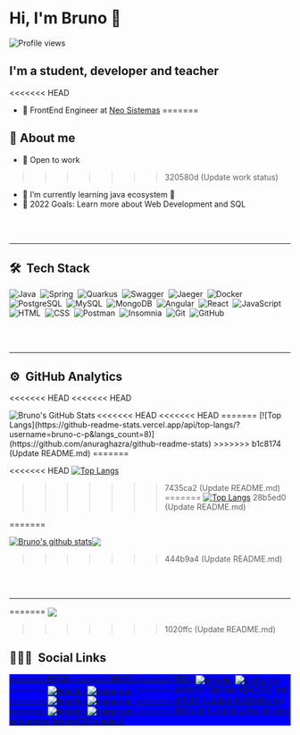 # Hi, I'm Bruno 👋
<p align="left"> <img src="https://komarev.com/ghpvc/?username=bruno_c_p&color=blue" alt="Profile views" /> </p>

## I'm a student, developer and teacher

<<<<<<< HEAD
- 💼 FrontEnd Engineer at [Neo Sistemas](http://www.neosistemas.com.br)
=======
## 🚀 About me
- 💼 Open to work
>>>>>>> 320580d (Update work status)
- 🌱 I’m currently learning java ecosystem 🚀
- 🥅 2022 Goals: Learn more about Web Development and SQL

<br><br>

---

## 🛠 &nbsp;Tech Stack

![Java](https://img.shields.io/badge/-Java-05122A?style=for-the-badge&logo=java&logoColor=0d1117&color=fff)&nbsp;
![Spring](https://img.shields.io/badge/-Spring-05122A?style=for-the-badge&logo=spring&logoColor=0d1117&color=fff)&nbsp;
![Quarkus](https://img.shields.io/badge/-Quarkus-05122A?style=for-the-badge&logo=quarkus&logoColor=0d1117&color=fff)&nbsp;
![Swagger](https://img.shields.io/badge/-Swagger-05122A?style=for-the-badge&logo=swagger&logoColor=0d1117&color=fff)&nbsp;
![Jaeger](https://img.shields.io/badge/-Jaeger-05122A?style=for-the-badge&logo=jaeger&logoColor=0d1117&color=fff)&nbsp;
![Docker](https://img.shields.io/badge/-Docker-05122A?style=for-the-badge&logo=docker&logoColor=0d1117&color=fff)&nbsp;
![PostgreSQL](https://img.shields.io/badge/-PostgreSQL-05122A?style=for-the-badge&logo=postgresql&logoColor=0d1117&color=fff)&nbsp;
![MySQL](https://img.shields.io/badge/-MySQL-05122A?style=for-the-badge&logo=mysql&logoColor=0d1117&color=fff)&nbsp;
![MongoDB](https://img.shields.io/badge/-MongoDB-05122A?style=for-the-badge&logo=mongodb&logoColor=0d1117&color=fff)&nbsp;
![Angular](https://img.shields.io/badge/-Angular-05122A?style=for-the-badge&logo=angular&logoColor=0d1117&color=fff)&nbsp;
![React](https://img.shields.io/badge/-React-05122A?style=for-the-badge&logo=react&logoColor=0d1117&color=fff)&nbsp;
![JavaScript](https://img.shields.io/badge/-JavaScript-05122A?style=for-the-badge&logo=javascript&logoColor=0d1117&color=fff)&nbsp;
![HTML](https://img.shields.io/badge/-HTML-05122A?style=for-the-badge&logo=HTML5&logoColor=0d1117&color=fff)&nbsp;
![CSS](https://img.shields.io/badge/-CSS-05122A?style=for-the-badge&logo=CSS3&logoColor=0d1117&color=fff)&nbsp;
![Postman](https://img.shields.io/badge/-Postman-05122A?style=for-the-badge&logo=postman&logoColor=0d1117&color=fff)&nbsp;
![Insomnia](https://img.shields.io/badge/-Imsomnia-05122A?style=for-the-badge&logo=insomnia&logoColor=0d1117&color=fff)&nbsp;
![Git](https://img.shields.io/badge/-Git-05122A?style=for-the-badge&logo=git&logoColor=0d1117&color=fff)&nbsp;
![GitHub](https://img.shields.io/badge/-GitHub-05122A?style=for-the-badge&logo=github&logoColor=0d1117&color=fff)&nbsp;

<br><br>

---

## ⚙️ &nbsp;GitHub Analytics

<<<<<<< HEAD
<<<<<<< HEAD
<p align="left">
<<<<<<< HEAD
<<<<<<< HEAD

  <img align="left" alt="Bruno's GitHub Stats" src="https://github-readme-stats.vercel.app/api?username=bruno_c_p&show_icons=true&hide_border=false&title_color=ff652f&icon_color=FFE400&bg_color=09131B&text_color=ffffff&border_color=0c1a25" />
=======
[![Top Langs](https://github-readme-stats.vercel.app/api/top-langs/?username=bruno-c-p&langs_count=8)](https://github.com/anuraghazra/github-readme-stats)
>>>>>>> b1c8174 (Update README.md)
=======

<<<<<<< HEAD
  [![Top Langs](https://github-readme-stats.vercel.app/api/top-langs/?username=anuraghazra&langs_count=8)](https://github.com/anuraghazra/github-readme-stats)
>>>>>>> 7435ca2 (Update README.md)
=======
  [![Top Langs](https://github-readme-stats.vercel.app/api/top-langs/?username=bruno-c-p)](https://github.com/anuraghazra/github-readme-stats)
>>>>>>> 28b5ed0 (Update README.md)
  
</p>
=======

<a href="https://github.com/anuraghazra/github-readme-stats"><img align="center" src="https://github-readme-stats.vercel.app/api?username=bruno-c-p&show_icons=true&include_all_commits=true&hide_border=true&bg_color=0d1117&text_color=c9d1d9&title_color=58a6ff" alt="Bruno's github stats" /></a><a href="https://github.com/anuraghazra/github-readme-stats"><img align="center" src="https://github-readme-stats.vercel.app/api/top-langs/?username=bruno-c-p&layout=compact&hide_border=true&bg_color=0d1117&text_color=c9d1d9&title_color=FFF" /></a>
>>>>>>> 444b9a4 (Update README.md)

<br><br>

---
=======
<a href="https://github.com/anuraghazra/github-readme-stats"><img align="center" src="https://github-readme-stats.vercel.app/api/top-langs/?username=bruno-c-p&layout=compact&hide_border=true&bg_color=0d1117&text_color=c9d1d9&title_color=FFF" /></a>
>>>>>>> 1020ffc (Update README.md)

## 👨🏽‍🦲 &nbsp;Social Links

<p align="left" style="background:blue">
<a href="https://www.linkedin.com/in/bruno-cardozo-pereira-561b31196/" target="_blank">
<<<<<<< HEAD
<<<<<<< HEAD
<<<<<<< HEAD
  <img align="center" src="https://img.shields.io/badge/-bruno_c_p-05122A?style=flat&logo=linkedin" alt="linkedin"/>
</a>
<a href="https://instagram.com/bruno_c_p" target="_blank">
 <img align="center" src="https://img.shields.io/badge/-bruno_c_p-05122A?style=flat&logo=instagram" alt="instagram"/>
=======
  <img align="center" src="https://img.shields.io/badge/-LinkedIn-05122A?style=flat&logo=linkedin" alt="linkedin"/>
</a>
<a href="https://instagram.com/bruno_c_p" target="_blank">
 <img align="center" src="https://img.shields.io/badge/-Instagram-05122A?style=flat&logo=instagram" alt="instagram"/>
>>>>>>> 2ef9d54 (Update README.md)
=======
  <img align="center" src="https://img.shields.io/badge/-LinkedIn-05122A?style=flat&logo=linkedin&logoColor=white&color=0d1117" alt="linkedin"/>
</a>
<a href="https://instagram.com/bruno_c_p" target="_blank">
 <img align="center" src="https://img.shields.io/badge/-Instagram-05122A?style=flat&logo=instagram&logoColor=white&color=0d1117" alt="instagram"/>
>>>>>>> aff5321 (Update README.md)
=======
  <img align="center" src="https://img.shields.io/badge/-LinkedIn-05122A?style=for-the-badge&logo=linkedin&logoColor=0d1117&color=fff" alt="linkedin"/>
</a>
<a href="https://instagram.com/bruno_c_p" target="_blank">
 <img align="center" src="https://img.shields.io/badge/-Instagram-05122A?style=for-the-badge&logo=instagram&logoColor=0d1117&color=fff" alt="instagram"/>
>>>>>>> 36bfccb (Updating Social Links and adding MongoDB to stack)
</a>
</p>
